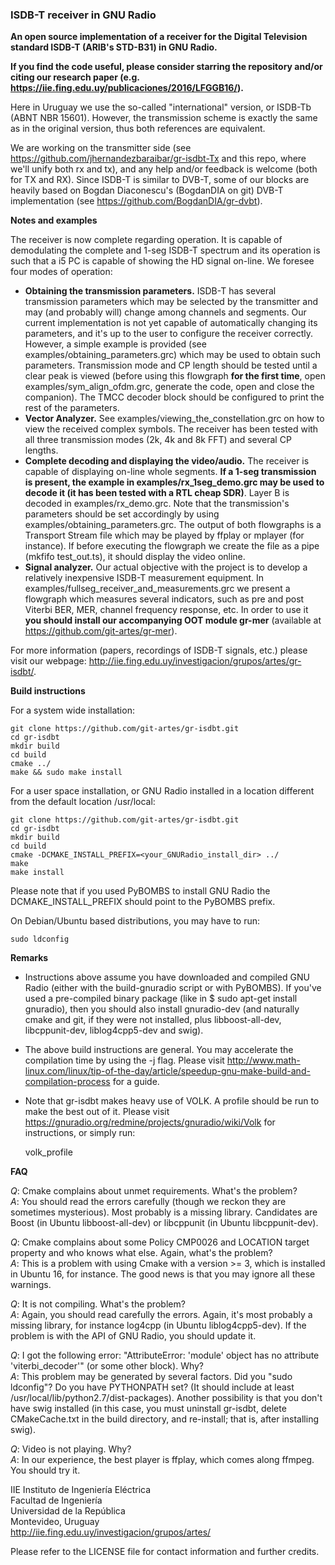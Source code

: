 ### ISDB-T receiver in GNU Radio

**An open source implementation of a receiver for the Digital Television standard ISDB-T (ARIB's STD-B31) in GNU Radio.**

**If you find the code useful, please consider starring the repository and/or citing our research paper (e.g. https://iie.fing.edu.uy/publicaciones/2016/LFGGB16/).**

Here in Uruguay we use the so-called "international" version, or ISDB-Tb (ABNT NBR 15601). However, the transmission scheme is exactly the same as in the original version, thus both references are equivalent.  

We are working on the transmitter side (see https://github.com/jhernandezbaraibar/gr-isdbt-Tx and this repo, where we'll unify both rx and tx), and any help and/or feedback is  welcome (both for TX and RX). Since ISDB-T is similar to DVB-T, some of our blocks are heavily based on Bogdan Diaconescu's (BogdanDIA on git) DVB-T implementation (see https://github.com/BogdanDIA/gr-dvbt). 

**Notes and examples**

The receiver is now complete regarding operation. It is capable of demodulating the complete and 1-seg ISDB-T spectrum and its operation is such that a i5 PC is capable of showing the HD signal on-line. We foresee four modes of operation: 
- **Obtaining the transmission parameters.** ISDB-T has several transmission parameters which may be selected by the transmitter and may (and probably will) change among channels and segments. Our current implementation is not yet capable of automatically changing its parameters, and it's up to the user to configure the receiver correctly. However, a simple example is provided (see examples/obtaining_parameters.grc) which may be used to obtain such parameters. Transmission mode and CP length should be tested until a clear peak is viewed (before using this flowgraph **for the first time**, open examples/sym_align_ofdm.grc, generate the code, open and close the companion). The TMCC decoder block should be configured to print the rest of the parameters. 
- **Vector Analyzer.** See examples/viewing_the_constellation.grc on how to view the received complex symbols. The receiver has been tested with all three transmission modes (2k, 4k and 8k FFT) and several CP lengths.  
- **Complete decoding and displaying the video/audio.** The receiver is capable of displaying on-line whole segments. **If a 1-seg transmission is present, the example in examples/rx_1seg_demo.grc may be used to decode it (it has been tested with a RTL cheap SDR)**. Layer B is decoded in examples/rx_demo.grc. Note that the transmission's parameters should be set accordingly by using examples/obtaining_parameters.grc. The output of both flowgraphs is a Transport Stream file which may be played by ffplay or mplayer (for instance). If before executing the flowgraph we create the file as a pipe (mkfifo test_out.ts), it should display the video online.   
- **Signal analyzer.** Our actual objective with the project is to develop a relatively inexpensive ISDB-T measurement equipment. In examples/fullseg_receiver_and_measurements.grc we present a flowgraph which measures several indicators, such as pre and post Viterbi BER, MER, channel frequency response, etc. In order to use it **you should install our accompanying OOT module gr-mer** (available at https://github.com/git-artes/gr-mer).  

For more information (papers, recordings of ISDB-T signals, etc.) please visit our webpage: http://iie.fing.edu.uy/investigacion/grupos/artes/gr-isdbt/.    

**Build instructions**

For a system wide installation:

    git clone https://github.com/git-artes/gr-isdbt.git  
    cd gr-isdbt  
    mkdir build  
    cd build  
    cmake ../  
    make && sudo make install  

For a user space installation, or GNU Radio installed in a location different from the default location /usr/local:

    git clone https://github.com/git-artes/gr-isdbt.git  
    cd gr-isdbt  
    mkdir build  
    cd build  
    cmake -DCMAKE_INSTALL_PREFIX=<your_GNURadio_install_dir> ../
    make
    make install  

Please note that if you used PyBOMBS to install GNU Radio the DCMAKE_INSTALL_PREFIX should point to the PyBOMBS prefix. 

On Debian/Ubuntu based distributions, you may have to run:

    sudo ldconfig  

**Remarks**
- Instructions above assume you have downloaded and compiled GNU Radio (either with the build-gnuradio script or with PyBOMBS). If you've used a pre-compiled binary package (like in $ sudo apt-get install gnuradio), then you should also install gnuradio-dev (and naturally cmake and git, if they were not installed, plus libboost-all-dev, libcppunit-dev, liblog4cpp5-dev and swig).   
- The above build instructions are general. You may accelerate the compilation time by using the -j flag. Please visit http://www.math-linux.com/linux/tip-of-the-day/article/speedup-gnu-make-build-and-compilation-process for a guide.   
- Note that gr-isdbt makes heavy use of VOLK. A profile should be run to make the best out of it. Please visit https://gnuradio.org/redmine/projects/gnuradio/wiki/Volk for instructions, or simply run:   

    volk_profile 


**FAQ**

*Q*: Cmake complains about unmet requirements. What's the problem?   
*A*: You should read the errors carefully (though we reckon they are sometimes mysterious). Most probably is a missing library. Candidates are Boost (in Ubuntu libboost-all-dev) or libcppunit (in Ubuntu libcppunit-dev).   

*Q*: Cmake complains about some Policy CMP0026 and LOCATION target property and who knows what else. Again, what's the problem?  
*A*: This is a problem with using Cmake with a version >= 3, which is installed in Ubuntu 16, for instance. The good news is that you may ignore all these warnings. 

*Q*: It is not compiling. What's the problem?  
*A*: Again, you should read carefully the errors. Again, it's most probably a missing library, for instance log4cpp (in Ubuntu liblog4cpp5-dev). If the problem is with the API of GNU Radio, you should update it.   

*Q*: I got the following error: "AttributeError: 'module' object has no attribute 'viterbi_decoder'" (or some other block). Why?  
*A*: This problem may be generated by several factors. Did you "sudo ldconfig"? Do you have PYTHONPATH set? (It should include at least /usr/local/lib/python2.7/dist-packages). Another possibility is that you don't have swig installed (in this case, you must uninstall gr-isdbt, delete CMakeCache.txt in the build directory, and re-install; that is, after installing swig).   

*Q*: Video is not playing. Why?   
*A*: In our experience, the best player is ffplay, which comes along ffmpeg. You should try it.    

IIE Instituto de Ingeniería Eléctrica  
Facultad de Ingeniería  
Universidad de la República  
Montevideo, Uruguay  
http://iie.fing.edu.uy/investigacion/grupos/artes/  
  
Please refer to the LICENSE file for contact information and further credits.   
